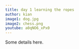 ```yaml
---
title: day 1 learning the ropes
author: kian
image1: dog.jpg
image2: chess.png
youtube: a0qNO6_xPx0
---
```

Some details here.
